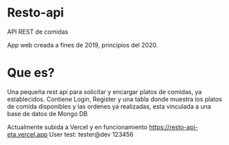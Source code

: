 # Resto-api
API REST de comidas 

App web creada a fines de 2019, principios del 2020.
# Que es?
Una pequeña rest api para solicitar y encargar platos de comidas, ya establecidos.
Contiene Login, Register y una tabla donde muestra los platos de comida disponibles y las ordenes ya realizadas, esta vinculada a una base de datos de Mongo DB

Actualmente subida a Vercel y en funcionamiento
https://resto-api-eta.vercel.app
User test:
tester@dev
123456
